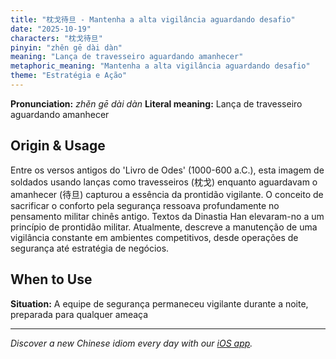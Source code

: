 ```yaml
---
title: "枕戈待旦 - Mantenha a alta vigilância aguardando desafio"
date: "2025-10-19"
characters: "枕戈待旦"
pinyin: "zhěn gē dài dàn"
meaning: "Lança de travesseiro aguardando amanhecer"
metaphoric_meaning: "Mantenha a alta vigilância aguardando desafio"
theme: "Estratégia e Ação"
---
```


**Pronunciation:** *zhěn gē dài dàn*
**Literal meaning:** Lança de travesseiro aguardando amanhecer

## Origin & Usage

Entre os versos antigos do 'Livro de Odes' (1000-600 a.C.), esta imagem de soldados usando lanças como travesseiros (枕戈) enquanto aguardavam o amanhecer (待旦) capturou a essência da prontidão vigilante. O conceito de sacrificar o conforto pela segurança ressoava profundamente no pensamento militar chinês antigo. Textos da Dinastia Han elevaram-no a um princípio de prontidão militar. Atualmente, descreve a manutenção de uma vigilância constante em ambientes competitivos, desde operações de segurança até estratégia de negócios.

## When to Use

**Situation:** A equipe de segurança permaneceu vigilante durante a noite, preparada para qualquer ameaça

---

*Discover a new Chinese idiom every day with our [iOS app](https://apps.apple.com/us/app/daily-chinese-idioms/id6740611324).*
